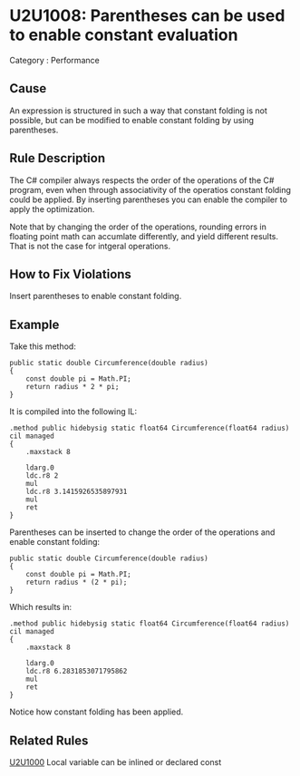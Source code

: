 # U2U1008: Parentheses can be used to enable constant evaluation

Category : Performance

## Cause

An expression is structured in such a way that constant folding is not possible, but can be modified to enable
constant folding by using parentheses.

## Rule Description

The C# compiler always respects the order of the operations of the C# program, even when through associativity of the
operatios constant folding could be applied. By inserting parentheses you can enable the compiler to apply the optimization.

Note that by changing the order of the operations, rounding errors in floating point math can accumlate differently, and
yield different results. That is not the case for intgeral operations.

## How to Fix Violations

Insert parentheses to enable constant folding.

## Example

Take this method:

    public static double Circumference(double radius)
    {
        const double pi = Math.PI;
        return radius * 2 * pi;
    }

It is compiled into the following IL:

    .method public hidebysig static float64 Circumference(float64 radius) cil managed 
    {
        .maxstack 8
    
        ldarg.0
        ldc.r8 2
        mul
        ldc.r8 3.1415926535897931
        mul
        ret
    }

Parentheses can be inserted to change the order of the operations and enable constant folding:

    public static double Circumference(double radius)
    {
        const double pi = Math.PI;
        return radius * (2 * pi);
    }

Which results in:

    .method public hidebysig static float64 Circumference(float64 radius) cil managed 
    {
        .maxstack 8

        ldarg.0
        ldc.r8 6.2831853071795862
        mul
        ret
    }

Notice how constant folding has been applied.

## Related Rules

[U2U1000](docs/U2U1000.md) Local variable can be inlined or declared const
